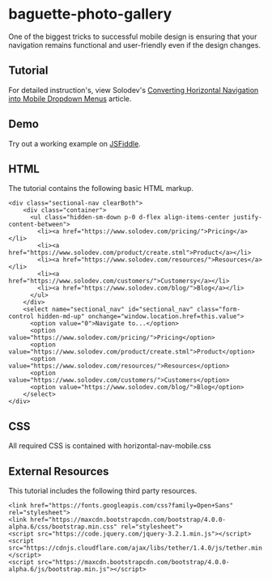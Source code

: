 # baguette-photo-gallery

One of the biggest tricks to successful mobile design is ensuring that your navigation remains functional and user-friendly even if the design changes.


  		  
## Tutorial		  
For detailed instruction's, view Solodev's [Converting Horizontal Navigation into Mobile Dropdown Menus](https://www.solodev.com/blog/web-design/converting-horizontal-navigation-into-mobile-dropdown-menus.stml) article.
 
## Demo
  		  
Try out a working example on [JSFiddle](https://jsfiddle.net/solodev/v841y4he/).

## HTML

The tutorial contains the following basic HTML markup.

```
<div class="sectional-nav clearBoth">
	<div class="container">
	  <ul class="hidden-sm-down p-0 d-flex align-items-center justify-content-between">
		<li><a href="https://www.solodev.com/pricing/">Pricing</a></li>
		<li><a href="https://www.solodev.com/product/create.stml">Product</a></li>
		<li><a href="https://www.solodev.com/resources/">Resources</a></li>
		<li><a href="https://www.solodev.com/customers/">Customersy</a></li>
		<li><a href="https://www.solodev.com/blog/">Blog</a></li>
	  </ul> 
	</div>
	<select name="sectional_nav" id="sectional_nav" class="form-control hidden-md-up" onchange="window.location.href=this.value">
	  <option value="0">Navigate to...</option>
	  <option value="https://www.solodev.com/pricing/">Pricing</option>
	  <option value="https://www.solodev.com/product/create.stml">Product</option>
	  <option value="https://www.solodev.com/resources/">Resources</option>
	  <option value="https://www.solodev.com/customers/">Customers</option>
	  <option value="https://www.solodev.com/blog/">Blog</option>
	</select>
</div>

```

## CSS

All required CSS is contained with horizontal-nav-mobile.css


## External Resources

This tutorial includes the following third party resources.

```
<link href="https://fonts.googleapis.com/css?family=Open+Sans" rel="stylesheet">
<link href="https://maxcdn.bootstrapcdn.com/bootstrap/4.0.0-alpha.6/css/bootstrap.min.css" rel="stylesheet">
<script src="https://code.jquery.com/jquery-3.2.1.min.js"></script>
<script src="https://cdnjs.cloudflare.com/ajax/libs/tether/1.4.0/js/tether.min.js"></script>
<script src="https://maxcdn.bootstrapcdn.com/bootstrap/4.0.0-alpha.6/js/bootstrap.min.js"></script>
```

